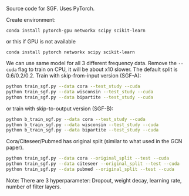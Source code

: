 Source code for SGF. Uses PyTorch.

Create environment:
```
conda install pytorch-gpu networkx scipy scikit-learn
```
or this if GPU is not available
```
conda install pytorch networkx scipy scikit-learn
```

We can use same model for all 3 different frequency data. Remove the `--cuda` flag to train on CPU, it will be about x10 slower. The default split is 0.6/0.2/0.2. Train with skip-from-input version (SGF-A):
```bash
python train_sgf.py --data cora --test_study --cuda
python train_sgf.py --data wisconsin --test_study --cuda
python train_sgf.py --data bipartite --test_study --cuda
```
or train with skip-to-output version (SGF-B):
```bash
python b_train_sgf.py --data cora --test_study --cuda
python b_train_sgf.py --data wisconsin --test_study --cuda
python b_train_sgf.py --data bipartite --test_study --cuda
```

Cora/Citeseer/Pubmed has original split (similar to what used in the GCN paper).
```bash
python train_sgf.py --data cora --original_split --test --cuda
python train_sgf.py --data citeseer --original_split --test --cuda
python train_sgf.py --data pubmed --original_split --test --cuda
```

Note: There are 3 hyperparameter: Dropout, weight decay, learning rate, number of filter layers.

